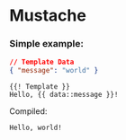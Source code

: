 # Mustache

### **Simple example:**

```json
// Template Data
{ "message": "world" }
```

```
{{! Template }}
Hello, {{ data::message }}!
```

Compiled:

```
Hello, world!
```
